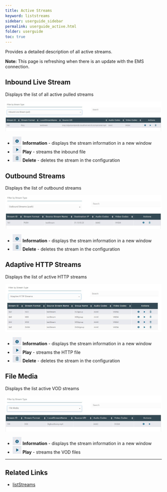 ```yaml
---
title: Active Streams
keyword: liststreams
sidebar: userguide_sidebar
permalink: userguide_active.html
folder: userguide
toc: true
---
```




Provides a detailed description of all active streams. 

**Note:** This page is refreshing when there is an update with the EMS connection.



## Inbound Live Stream

Displays the list of all active pulled streams

![](images/userguide/Active_inbound.JPG)

- ![](images/userguide/Config_info.JPG)   **Information** - displays the stream information in a new window
- ![](images/userguide/VOD_play.JPG)   **Play** - streams the inbound file
- ![](images/userguide/VOD_delete.JPG)   **Delete** - deletes the stream in the configuration




## Outbound Streams

Displays the list of outbound streams

![](images/userguide/Active_outbound.JPG)

- ![](images/userguide/Config_info.JPG)   **Information** - displays the stream information in a new window
- ![](images/userguide/VOD_delete.JPG)   **Delete** - deletes the stream in the configuration




## Adaptive HTTP Streams

Displays the list of active HTTP streams

![](images/userguide/Active_http.jpg)

- ![](images/userguide/Config_info.JPG)   **Information** - displays the stream information in a new window
- ![](images/userguide/VOD_play.JPG)   **Play** - streams the HTTP file
- ![](images/userguide/VOD_delete.JPG)   **Delete** - deletes the stream in the configuration




## File Media

Displays the list active VOD streams

![](images/userguide/Active_file.JPG)

- ![](images/userguide/Config_info.JPG)   **Information** - displays the stream information in a new window
- ![](images/userguide/VOD_play.JPG)   **Play** - streams the VOD files



------

## Related Links

- [listStreams]([](/api/listStreams.html))

  ​